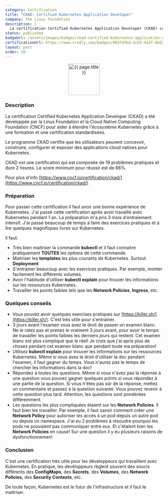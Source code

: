 ```yaml
---
category: Certification
title: "CKAD: Certified Kubernetes Application Developer"
company: The Linux Foundation
description: |
  La certification Certified Kubernetes Application Developer (CKAD) certifie que les utilisateurs peuvent concevoir, construire, configurer et exposer des applications cloud natives pour Kubernetes.
status: published
badgeUrl: /assets/images/badges/ckad-certified-kubernetes-application-developer.png
certificationUrl: https://www.credly.com/badges/903f45bd-1cb5-4a2f-bbd2-67142a43c09c/public_url
layout: post
order: 20
---
```


<p align="center">
<img src="{{ page.badgeUrl }}" alt="{{ page.title }}" style="width: 100px;">
</p>

### Description
La certification Certified Kubernetes Application Developer (CKAD) a été developpée par la Linux Foundation et la Cloud Native Computing Foundation (CNCF) pour aider à étendre l'écosystème Kubernetes grâce à une formation et une certification standardisées. 

Le programme CKAD certifie que les utilisateurs peuvent concevoir, construire, configurer et exposer des applications cloud natives pour Kubernetes.

CKAD est une certification qui est composée de 19 problèmes pratiques et dure 2 heures. Le score minimum pour réussir est de 66%.

Pour plus d'info [https://www.cncf.io/certification/ckad/](https://www.cncf.io/certification/ckad/)

### Préparation
Pour passer cette certification il faut avoir une bonne expérience de Kubernetes. J'ai passé cette certification après avoir travaillé avec Kubernetes pendant 1 an.
La préparation m'a pris 3 mois d'entraiement intensif. 
J'ai passé beaucoup de temps à faire des exercices pratiques et à lire quelques magnifiques livres sur Kubernetes.

Il faut:
- Très bien maitriser la commande **kubectl** et il faut connaitre pratiquement **TOUTES** les options de cette commande.
- Maitriser les **templates** les plus courants de Kubernetes. Surtout **Deployment**
- S'entrainer beaucoup avec les exercices pratiques. Par exemple, monter facilement les différents volumes.
- Avoir l'habitude d'utiliser **kubectl explain** pour trouver les informations sur les ressources Kubernetes.
- Travailler les points faibles tels que les **Network Policies**, **Ingress**, etc.

### Quelques conseils
- Vous pouvez avoir quelques exercises pratiques sur [https://killer.sh/](https://killer.sh/). C'est très utile pour s'entrainer.
- 3 jours avant l'examen vous avez le droit de passer un examen blanc. Ne le ratez pas et prenez le vraiment 3 jours avant, pour avoir le temps de travailler les points faibles les derniers jours qui restent. Cet examen blanc est plus compliqué que le réel! Je crois que j'ai apris plus de choses pendant cet examen blanc que pendant toute ma préparation!
- Utilisez **kubectl explain** pour trouver les informations sur les ressources Kubernetes. Même si vous avez le droit d'utiliser la doc pendant l'examen, il faut gagner du temps. Vous n'aurez pas le temps de chercher les informations dans la doc!
- Répondez à toutes les questions. Même si vous n'avez pas la réponse à une question vous pouvez gagner quelques points si vous répondez à une partie de la question.
Si vous n'êtes pas sûr de la réponse, mettez un commentaire et passez à la question suivante. Vous pouvez revenir à cette question plus tard. Attention, les questions sont pondérées différemment.
- Les questions les plus compliquées étaient sur les **Network Policies**. Il faut bien les travailler. Par exemple, il faut savoir comment créer une **Network Policy** pour autoriser les accès à un pod depuis un autre pod ou depuis un namespace. J'ai eu 2 problèmes à résoudre pourquoi les pods ne pouvaient pas communiquer entre eux. Et c'étaient bien les **Network Policies** en cause! Sur une question il y eu plusieurs raisons de dysfonctionnemen!

### Conclusion
C'est une certification très utile pour les développeurs qui travaillent avec Kubernetes. En pratique, les devéloppeurs règlent souvent des soucis différents des **ConfigMaps**, des **Secrets**, des **Volumes**, des **Network Policies**, des **Security Contexts**, etc. 

De toute façon, Kubernetes est le futur de l'infrastructure et il faut le maitriser.